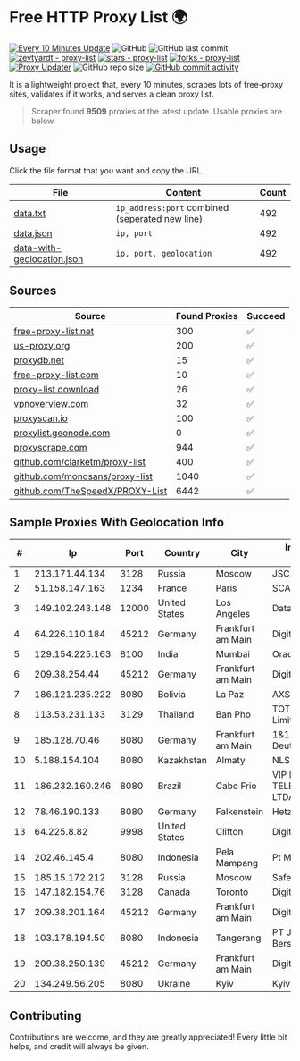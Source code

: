 
# Free HTTP Proxy List 🌍

[![Every 10 Minutes Update](https://github.com/mertguvencli/http-proxy-list/actions/workflows/main.yml/badge.svg?branch=main)](https://github.com/mertguvencli/http-proxy-list/actions/workflows/main.yml)
![GitHub](https://img.shields.io/github/license/mertguvencli/http-proxy-list)
![GitHub last commit](https://img.shields.io/github/last-commit/mertguvencli/http-proxy-list)
[![zevtyardt - proxy-list](https://img.shields.io/static/v1?label=zevtyardt&message=proxy-list&color=blue&logo=github)](https://github.com/zevtyardt/proxy-list "Go to GitHub repo")
[![stars - proxy-list](https://img.shields.io/github/stars/zevtyardt/proxy-list?style=social)](https://github.com/zevtyardt/proxy-list)
[![forks - proxy-list](https://img.shields.io/github/forks/zevtyardt/proxy-list?style=social)](https://github.com/zevtyardt/proxy-list)
[![Proxy Updater](https://github.com/zevtyardt/proxy-list/workflows/Proxy%20Updater/badge.svg)](https://github.com/zevtyardt/proxy-list/actions?query=workflow:"Proxy+Updater")
![GitHub repo size](https://img.shields.io/github/repo-size/zevtyardt/proxy-list)
[![GitHub commit activity](https://img.shields.io/github/commit-activity/m/zevtyardt/proxy-list?logo=commits)](https://github.com/zevtyardt/proxy-list/commits/main)

It is a lightweight project that, every 10 minutes, scrapes lots of free-proxy sites, validates if it works, and serves a clean proxy list.

> Scraper found **9509** proxies at the latest update. Usable proxies are below.

## Usage

Click the file format that you want and copy the URL.

|File|Content|Count|
|----|-------|-----|
|[data.txt](https://raw.githubusercontent.com/mertguvencli/http-proxy-list/main/proxy-list/data.txt)|`ip_address:port` combined (seperated new line)|492|
|[data.json](https://raw.githubusercontent.com/mertguvencli/http-proxy-list/main/proxy-list/data.json)|`ip, port`|492|
|[data-with-geolocation.json](https://raw.githubusercontent.com/mertguvencli/http-proxy-list/main/proxy-list/data-with-geolocation.json)|`ip, port, geolocation`|492|

## Sources

|Source|Found Proxies|Succeed|
|------|-------------|-------|
|[free-proxy-list.net](https://free-proxy-list.net)|300|✅|
|[us-proxy.org](https://www.us-proxy.org)|200|✅|
|[proxydb.net](http://proxydb.net)|15|✅|
|[free-proxy-list.com](https://free-proxy-list.com/?page=&port=&type%5B%5D=http&type%5B%5D=https&up_time=0&search=Search)|10|✅|
|[proxy-list.download](https://www.proxy-list.download/HTTP)|26|✅|
|[vpnoverview.com](https://vpnoverview.com/privacy/anonymous-browsing/free-proxy-servers)|32|✅|
|[proxyscan.io](https://www.proxyscan.io)|100|✅|
|[proxylist.geonode.com](https://proxylist.geonode.com/api/proxy-list?limit=300&page=1&sort_by=lastChecked&sort_type=desc&protocols=http,https)|0|✅|
|[proxyscrape.com](https://api.proxyscrape.com/v2/?request=displayproxies&protocol=http&timeout=10000&country=all&ssl=all&anonymity=all)|944|✅|
|[github.com/clarketm/proxy-list](https://raw.githubusercontent.com/clarketm/proxy-list/master/proxy-list-raw.txt)|400|✅|
|[github.com/monosans/proxy-list](https://raw.githubusercontent.com/monosans/proxy-list/main/proxies/http.txt)|1040|✅|
|[github.com/TheSpeedX/PROXY-List](https://raw.githubusercontent.com/TheSpeedX/PROXY-List/master/http.txt)|6442|✅|


## Sample Proxies With Geolocation Info

|#|Ip|Port|Country|City|Internet Service Provider|
|-|--|----|-------|----|-------------------------|
|1|213.171.44.134|3128|Russia|Moscow|JSC Comcor|
|2|51.158.147.163|1234|France|Paris|SCALEWAY|
|3|149.102.243.148|12000|United States|Los Angeles|Datacamp Limited|
|4|64.226.110.184|45212|Germany|Frankfurt am Main|DigitalOcean, LLC|
|5|129.154.225.163|8100|India|Mumbai|Oracle Corporation|
|6|209.38.254.44|45212|Germany|Frankfurt am Main|DigitalOcean, LLC|
|7|186.121.235.222|8080|Bolivia|La Paz|AXS Bolivia S. A.|
|8|113.53.231.133|3129|Thailand|Ban Pho|TOT Public Company Limited|
|9|185.128.70.46|8080|Germany|Frankfurt am Main|1&1 Versatel Deutschland GmbH|
|10|5.188.154.104|8080|Kazakhstan|Almaty|NLS|
|11|186.232.160.246|8080|Brazil|Cabo Frio|VIP NETWORK TELECOMUNICAÇÕES LTDA|
|12|78.46.190.133|8080|Germany|Falkenstein|Hetzner Online GmbH|
|13|64.225.8.82|9998|United States|Clifton|DigitalOcean, LLC|
|14|202.46.145.4|8080|Indonesia|Pela Mampang|Pt Mithaharum Abadi|
|15|185.15.172.212|3128|Russia|Moscow|SafeData LLC|
|16|147.182.154.76|3128|Canada|Toronto|DigitalOcean, LLC|
|17|209.38.201.164|45212|Germany|Frankfurt am Main|DigitalOcean, LLC|
|18|103.178.194.50|8080|Indonesia|Tangerang|PT Jaringan Keluarga Bersama|
|19|209.38.250.139|45212|Germany|Frankfurt am Main|DigitalOcean, LLC|
|20|134.249.56.205|8080|Ukraine|Kyiv|Kyivstar UA|



## Contributing

Contributions are welcome, and they are greatly appreciated! Every
little bit helps, and credit will always be given.

